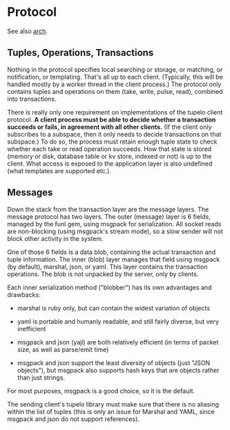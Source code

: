 Protocol
========

See also [arch](doc/arch.rb).

Tuples, Operations, Transactions
--------------------------------

Nothing in the protocol specifies local searching or storage, or matching, or notification, or templating. That's all up to each client. (Typically, this will be handled mostly by a worker thread in the client process.) The protocol only contains tuples and operations on them (take, write, pulse, read), combined into transactions.

There is really only one requirement on implementations of the tupelo client protocol. **A client process must be able to decide whether a transaction succeeds or fails, in agreement with all other clients.** (If the client only subscribes to a subspace, then it only needs to decide transactions on that subspace.) To do so, the process must retain enough tuple state to check whether each take or read operation succeeds. How that state is stored (memory or disk, database table or kv store, indexed or not) is up to the client. What access is exposed to the application layer is also undefined (what templates are supported etc.).

Messages
--------

Down the stack from the transaction layer are the message layers. The message protocol has two layers. The outer (message) layer is 6 fields, managed by the funl gem, using msgpack for serialization. All socket reads are non-blocking (using msgpack's stream mode), so a slow sender will not block other activity in the system.

One of those 6 fields is a data blob, containing the actual transaction and tuple information. The inner (blob) layer manages that field using msgpack (by default), marshal, json, or yaml. This layer contains the transaction operations. The blob is not unpacked by the server, only by clients.

Each inner serialization method ("blobber") has its own advantages and drawbacks:

* marshal is ruby only, but can contain the widest variation of objects

* yaml is portable and humanly readable, and still fairly diverse, but very inefficient

* msgpack and json (yajl) are both relatively efficient (in terms of packet size, as well as parse/emit time)

* msgpack and json support the least diversity of objects (just "JSON objects"), but msgpack also supports hash keys that are objects rather than just strings.

For most purposes, msgpack is a good choice, so it is the default.

The sending client's tupelo library must make sure that there is no aliasing within the list of tuples (this is only an issue for Marshal and YAML, since msgpack and json do not support references).

